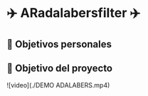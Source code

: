 # :airplane: ARadalabersfilter :airplane:



## :raising_hand: Objetivos personales



## :dart: Objetivo del proyecto

![video](./DEMO ADALABERS.mp4)



